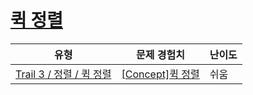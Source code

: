 # [퀵 정렬](https://www.codetree.ai/trails/complete/curated-cards/intro-quick-sort)

|유형|문제 경험치|난이도|
|---|---|---|
|[Trail 3 / 정렬 / 퀵 정렬](https://www.codetree.ai/trail-info/novice-high/)|[[Concept]퀵 정렬](https://www.codetree.ai/trails/complete/curated-cards/intro-quick-sort/)|쉬움|

